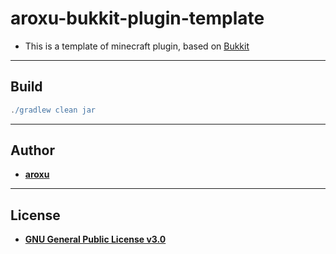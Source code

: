 # aroxu-bukkit-plugin-template
- This is a template of minecraft plugin, based on [Bukkit](https://getbukkit.org)
---
## Build
```gradle
./gradlew clean jar
```
---
## Author
- **[aroxu](https://github.com/aroxu)**
---
## License
- **[GNU General Public License v3.0](./LICENSE)**
